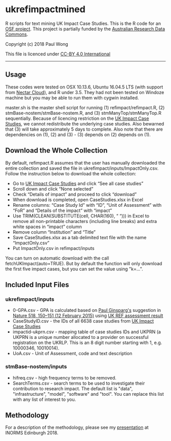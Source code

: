 # ukrefimpactmined
R scripts for text mining UK Impact Case Studies.  This is the R code for an [OSF project](https://osf.io/cnrgu/?view_only=7850d79c32d3411a81198ff173f7bfa1).  This project is partially funded by the [Australian Research Data Commons](https://ardc.edu.au/).

Copyright (c) 2018 Paul Wong

This file is licenced under [CC-BY 4.0 International](https://creativecommons.org/licenses/by/4.0/)

---------------------------------------------------
## Usage

These codes were tested on OSX 10.13.6, Ubuntu 16.04.5 LTS (with support from [Nectar Cloud](https://nectar.org.au/)), and R under 3.5.  They had not been tested on Windoze machine but you may be able to run them with cygwin installed.  

master.sh is the master shell script for running (1) refimpact/refimpact.R, (2) stmBase-nostem/stmBase-nostem.R, and (3) stmManyTop/stmManyTop.R sequentially.  Because of licencing restriction on the [UK Impact Case Studies](http://impact.ref.ac.uk/CaseStudies/Terms.aspx), we cannot redistribute the underlying case studies.  Also bewarned that (3) will take approximately 5 days to complete.  Also note that there are dependencies on (1), (2) and (3) - (3) depends on (2) depends on (1).

## Download the Whole Collection
By default, refimpact.R assumes that the user has manually downloaded the entire collection and saved the file in ukrefimpact/inputs/ImpactOnly.csv.  Follow the instruction below to download the whole collection:

- Go to [UK Impact Case Studies](http://impact.ref.ac.uk/CaseStudies/Terms.aspx) and click “See all case studies”
- Scroll down and click “None selected”
- Check “Details of impact” and proceed to click “download”
- When download is completed, open CaseStudies.xlsx in Excel
- Rename columns: “Case Study Id” with “ID”, “Unit of Assessment” with “FoR” and “Details of the impact” with “impact”
- Use TRIM(CLEAN(SUBSTITUTE(cell, CHAR(160), “ “))) in Excel to remove all non-printable characters (including line breaks) and extra white spaces in “impact” column 
- Remove column “Institution” and “Title”
- Save CaseStudies.xlsx as a tab delimited text file with the name “ImpactOnly.csv”
- Put ImpactOnly.csv in refimpact/inputs

You can turn on automatic download with the call fetchUKImpact(auto=TRUE).  But by default the function will only download the first five impact cases, but you can set the value using "k=...".

## Included Input Files
### ukrefimpact/inputs
* 0-GPA.csv - GPA is calculated based on [Paul Ginsparg's](https://en.wikipedia.org/wiki/Paul_Ginsparg) suggestion in [Nature 518, 150–151 (12 February 2015)](https://dx.doi.org/10.1038/518150a) using [UK REF assessment result](http://results.ref.ac.uk/DownloadFile/AllResults/xlsx)
* CaseStudyID.csv - the IDs of all 6638 case studies from [UK Impact Case Studies](http://impact.ref.ac.uk/CaseStudies/Terms.aspx)
* impactid-ukprn.csv - mapping table of case studies IDs and UKPRN (a UKPRN is a unique number allocated to a provider on successful registration on the UKRLP.  This is an 8 digit number starting with 1, e.g. 10000346, 10010014).
* UoA.csv - Unit of Assessment, code and text description

### stmBase-nostem/inputs
* hifreq.csv - high frequency terms to be removed.
* SearchTerms.csv - search terms to be used to investigate their contribution to research impact.  The default list is "data", "infrastructure", "model", "software" and "tool".  You can replace this list with any list of interest to you.

## Methodology
For a description of the methodology, please see my [presentation](https://doi.org/10.6084/m9.figshare.6459407.v1) at INORMS Edinburgh 2018.





